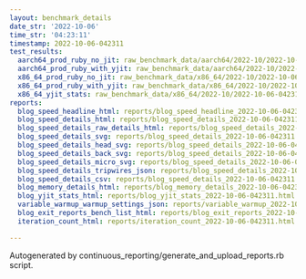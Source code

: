 ```yaml
---
layout: benchmark_details
date_str: '2022-10-06'
time_str: '04:23:11'
timestamp: 2022-10-06-042311
test_results:
  aarch64_prod_ruby_no_jit: raw_benchmark_data/aarch64/2022-10/2022-10-06-042311_basic_benchmark_aarch64_prod_ruby_no_jit.json
  aarch64_prod_ruby_with_yjit: raw_benchmark_data/aarch64/2022-10/2022-10-06-042311_basic_benchmark_aarch64_prod_ruby_with_yjit.json
  x86_64_prod_ruby_no_jit: raw_benchmark_data/x86_64/2022-10/2022-10-06-042311_basic_benchmark_x86_64_prod_ruby_no_jit.json
  x86_64_prod_ruby_with_yjit: raw_benchmark_data/x86_64/2022-10/2022-10-06-042311_basic_benchmark_x86_64_prod_ruby_with_yjit.json
  x86_64_yjit_stats: raw_benchmark_data/x86_64/2022-10/2022-10-06-042311_basic_benchmark_x86_64_yjit_stats.json
reports:
  blog_speed_headline_html: reports/blog_speed_headline_2022-10-06-042311.html
  blog_speed_details_html: reports/blog_speed_details_2022-10-06-042311.html
  blog_speed_details_raw_details_html: reports/blog_speed_details_2022-10-06-042311.raw_details.html
  blog_speed_details_svg: reports/blog_speed_details_2022-10-06-042311.svg
  blog_speed_details_head_svg: reports/blog_speed_details_2022-10-06-042311.head.svg
  blog_speed_details_back_svg: reports/blog_speed_details_2022-10-06-042311.back.svg
  blog_speed_details_micro_svg: reports/blog_speed_details_2022-10-06-042311.micro.svg
  blog_speed_details_tripwires_json: reports/blog_speed_details_2022-10-06-042311.tripwires.json
  blog_speed_details_csv: reports/blog_speed_details_2022-10-06-042311.csv
  blog_memory_details_html: reports/blog_memory_details_2022-10-06-042311.html
  blog_yjit_stats_html: reports/blog_yjit_stats_2022-10-06-042311.html
  variable_warmup_warmup_settings_json: reports/variable_warmup_2022-10-06-042311.warmup_settings.json
  blog_exit_reports_bench_list_html: reports/blog_exit_reports_2022-10-06-042311.bench_list.html
  iteration_count_html: reports/iteration_count_2022-10-06-042311.html

---
```

Autogenerated by continuous_reporting/generate_and_upload_reports.rb script.
